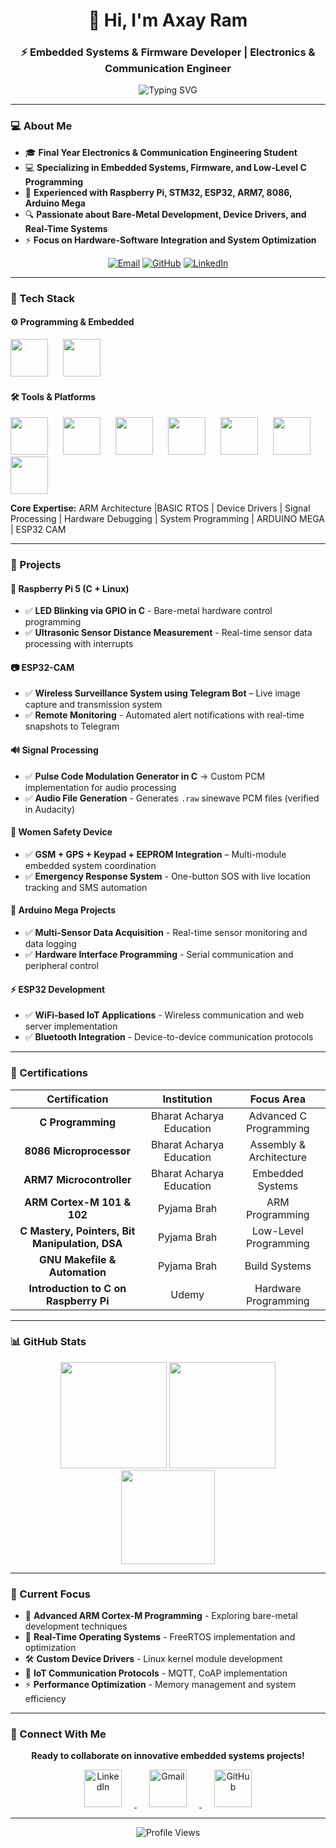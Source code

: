 <!-- Profile Header -->
<h1 align="center">
  👋 Hi, I'm Axay Ram  
</h1>
<h3 align="center">
  ⚡ Embedded Systems & Firmware Developer | Electronics & Communication Engineer
</h3>

<p align="center">
  <img src="https://readme-typing-svg.herokuapp.com?font=Fira+Code&size=25&duration=3000&pause=1000&color=00D9FF&center=true&vCenter=true&width=500&lines=Embedded+Systems+Expert;Firmware+Developer;Low-Level+C+Programmer" alt="Typing SVG" />
</p>

---

### 💻 About Me  

- 🎓 **Final Year Electronics & Communication Engineering Student**  
- 💻 **Specializing in Embedded Systems, Firmware, and Low-Level C Programming**  
- 🚀 **Experienced with Raspberry Pi, STM32, ESP32, ARM7, 8086, Arduino Mega**  
- 🔍 **Passionate about Bare-Metal Development, Device Drivers, and Real-Time Systems**  
- ⚡ **Focus on Hardware-Software Integration and System Optimization**  

<div align="center">

[![Email](https://img.shields.io/badge/Email-axay19392%40gmail.com-D14836?style=for-the-badge&logo=gmail&logoColor=white)](mailto:axay19392@gmail.com)
[![GitHub](https://img.shields.io/badge/GitHub-AxayRam-100000?style=for-the-badge&logo=github&logoColor=white)](https://github.com/AxayRam)
[![LinkedIn](https://img.shields.io/badge/LinkedIn-Connect-0077B5?style=for-the-badge&logo=linkedin&logoColor=white)](https://linkedin.com/in/your-linkedin-ram-axay)

</div>

---

### 🧰 Tech Stack  

#### ⚙ Programming & Embedded
<p align="left">
  <img src="https://skillicons.dev/icons?i=c" width="60" style="margin-right:20px;"/>
  <img src="https://cdn.jsdelivr.net/gh/devicons/devicon/icons/embeddedc/embeddedc-original.svg" width="60" style="margin-right:20px;"/>
</p>

#### 🛠 Tools & Platforms
<p align="left">
  <img src="https://skillicons.dev/icons?i=raspberrypi" width="60" style="margin-right:20px;"/>
  <img src="https://skillicons.dev/icons?i=arduino" width="60" style="margin-right:20px;"/>
  <img src="https://www.vectorlogo.zone/logos/espressif/espressif-icon.svg" width="60" style="margin-right:20px;"/>
  <img src="https://skillicons.dev/icons?i=linux" width="60" style="margin-right:20px;"/>
  <img src="https://skillicons.dev/icons?i=git" width="60" style="margin-right:20px;"/>
  <img src="https://skillicons.dev/icons?i=github" width="60" style="margin-right:20px;"/>
  <img src="https://skillicons.dev/icons?i=vscode" width="60" style="margin-right:20px;"/>
</p>

**Core Expertise:** ARM Architecture |BASIC  RTOS | Device Drivers | Signal Processing | Hardware Debugging | System Programming | ARDUINO MEGA | ESP32 CAM

---

### 🚀 Projects  

#### 🔴 **Raspberry Pi 5 (C + Linux)**  
- ✅ **LED Blinking via GPIO in C** - Bare-metal hardware control programming
- ✅ **Ultrasonic Sensor Distance Measurement** - Real-time sensor data processing with interrupts  

#### 📷 **ESP32-CAM**  
- ✅ **Wireless Surveillance System using Telegram Bot** – Live image capture and transmission system
- ✅ **Remote Monitoring** - Automated alert notifications with real-time snapshots to Telegram  

#### 🔊 **Signal Processing**  
- ✅ **Pulse Code Modulation Generator in C** → Custom PCM implementation for audio processing
- ✅ **Audio File Generation** - Generates `.raw` sinewave PCM files (verified in Audacity)  

#### 📿 **Women Safety Device**  
- ✅ **GSM + GPS + Keypad + EEPROM Integration** – Multi-module embedded system coordination
- ✅ **Emergency Response System** - One-button SOS with live location tracking and SMS automation

#### 🔧 **Arduino Mega Projects**
- ✅ **Multi-Sensor Data Acquisition** - Real-time sensor monitoring and data logging
- ✅ **Hardware Interface Programming** - Serial communication and peripheral control

#### ⚡ **ESP32 Development**
- ✅ **WiFi-based IoT Applications** - Wireless communication and web server implementation
- ✅ **Bluetooth Integration** - Device-to-device communication protocols

---

### 📜 Certifications  

<div align="center">

| **Certification** | **Institution** | **Focus Area** |
|:-----------------:|:---------------:|:--------------:|
| **C Programming** | Bharat Acharya Education | Advanced C Programming |
| **8086 Microprocessor** | Bharat Acharya Education | Assembly & Architecture |
| **ARM7 Microcontroller** | Bharat Acharya Education | Embedded Systems |
| **ARM Cortex-M 101 & 102** | Pyjama Brah | ARM Programming |
| **C Mastery, Pointers, Bit Manipulation, DSA** | Pyjama Brah | Low-Level Programming |
| **GNU Makefile & Automation** | Pyjama Brah | Build Systems |
| **Introduction to C on Raspberry Pi** | Udemy | Hardware Programming |

</div>

---

### 📊 GitHub Stats  

<div align="center">
  <img src="https://github-readme-stats.vercel.app/api?username=AxayRam&show_icons=true&theme=tokyonight&count_private=true&hide_border=true" height="170"/>
  <img src="https://github-readme-streak-stats.herokuapp.com/?user=AxayRam&theme=tokyonight&hide_border=true" height="170"/>
</div>

<div align="center">
  <img src="https://github-readme-stats.vercel.app/api/top-langs/?username=AxayRam&layout=compact&theme=tokyonight&hide_border=true" height="150"/>
</div>

---

### 🎯 Current Focus

- 🔬 **Advanced ARM Cortex-M Programming** - Exploring bare-metal development techniques
- 🚀 **Real-Time Operating Systems** - FreeRTOS implementation and optimization  
- 🛠️ **Custom Device Drivers** - Linux kernel module development
- 📡 **IoT Communication Protocols** - MQTT, CoAP implementation
- ⚡ **Performance Optimization** - Memory management and system efficiency

---

### 📢 Connect With Me  

<div align="center">

**Ready to collaborate on innovative embedded systems projects!**

<p align="center">
  <a href="https://linkedin.com/in/your-linkedin-ram-axay">
    <img src="https://img.icons8.com/fluency/80/linkedin.png" width="60" alt="LinkedIn" style="margin: 0 20px;"/>
  </a>
  <a href="mailto:axay19392@gmail.com">
    <img src="https://img.icons8.com/fluency/80/gmail-new.png" width="60" alt="Gmail" style="margin: 0 20px;"/>
  </a>
  <a href="https://github.com/AxayRam">
    <img src="https://img.icons8.com/fluency/80/github.png" width="60" alt="GitHub" style="margin: 0 20px;"/>
  </a>
</p>

</div>

---

<div align="center">
  <img src="https://komarev.com/ghpvc/?username=AxayRam&color=blueviolet&style=flat-square&label=Profile+Views" alt="Profile Views"/>
</div>

<div align="center">
  


</div>
